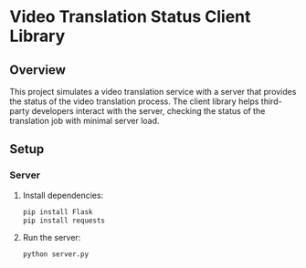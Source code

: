 # Video Translation Status Client Library

## Overview

This project simulates a video translation service with a server that provides the status of the video translation process. The client library helps third-party developers interact with the server, checking the status of the translation job with minimal server load.

## Setup

### Server

1. Install dependencies:
   ```bash
   pip install Flask
   pip install requests

2. Run the server:
   ```bash
   python server.py





